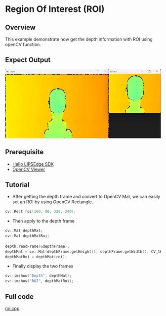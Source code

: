 # Region Of Interest (ROI)

## Overview

This example demonstrate how get the depth information with ROI using openCV function.

## Expect Output

![](../../.asset/roi.png)

## Prerequisite

* [Hello LIPSEdge SDK](../hello-lipsedge-sdk/)
* [OpenCV Viewer](../opencv_viewer/)

## Tutorial

* After getting the depth frame and convert to OpenCV Mat, we can easily set an ROI by using OpenCV Rectangle.

```cpp
cv::Rect roi(160, 80, 320, 240);
```

* Then apply to the depth frame
```cpp
cv::Mat depthMat;
cv::Mat depthMatRoi;
...
depth.readFrame(&depthFrame);
depthMat = cv::Mat(depthFrame.getHeight(), depthFrame.getWidth(), CV_16UC1, (void *)depthFrame.getData());
depthMatRoi = depthMat(roi);
```

* Finally display the two frames
```cpp
cv::imshow("Depth", depthMat);
cv::imshow("ROI", depthMatRoi);
```

## Full code

[roi.cpp](./roi.cpp)
